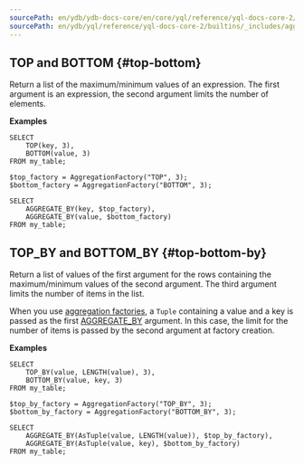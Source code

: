 ```yaml
---
sourcePath: en/ydb/ydb-docs-core/en/core/yql/reference/yql-docs-core-2/builtins/_includes/aggregation/top_bottom.md
sourcePath: en/ydb/yql/reference/yql-docs-core-2/builtins/_includes/aggregation/top_bottom.md
---
```

## TOP and BOTTOM {#top-bottom}

Return a list of the maximum/minimum values of an expression. The first argument is an expression, the second argument limits the number of elements.

**Examples**

```yql
SELECT
    TOP(key, 3),
    BOTTOM(value, 3)
FROM my_table;
```

```yql
$top_factory = AggregationFactory("TOP", 3);
$bottom_factory = AggregationFactory("BOTTOM", 3);

SELECT
    AGGREGATE_BY(key, $top_factory),
    AGGREGATE_BY(value, $bottom_factory)
FROM my_table;
```

## TOP_BY and BOTTOM_BY {#top-bottom-by}

Return a list of values of the first argument for the rows containing the maximum/minimum values of the second argument. The third argument limits the number of items in the list.

When you use [aggregation factories](../../basic.md#aggregationfactory), a `Tuple` containing a value and a key is passed as the first [AGGREGATE_BY](#aggregateby) argument. In this case, the limit for the number of items is passed by the second argument at factory creation.

**Examples**

```yql
SELECT
    TOP_BY(value, LENGTH(value), 3),
    BOTTOM_BY(value, key, 3)
FROM my_table;
```

```yql
$top_by_factory = AggregationFactory("TOP_BY", 3);
$bottom_by_factory = AggregationFactory("BOTTOM_BY", 3);

SELECT
    AGGREGATE_BY(AsTuple(value, LENGTH(value)), $top_by_factory),
    AGGREGATE_BY(AsTuple(value, key), $bottom_by_factory)
FROM my_table;
```


